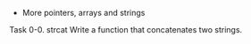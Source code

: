  - More pointers, arrays and strings
 
 Task 0-0. strcat
 Write a function that concatenates two strings.


